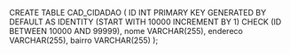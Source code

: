 CREATE TABLE CAD_CIDADAO (
    ID INT PRIMARY KEY 
        GENERATED BY DEFAULT AS IDENTITY (START WITH 10000 INCREMENT BY 1) 
        CHECK (ID BETWEEN 10000 AND 99999),
    nome VARCHAR(255),
    endereco VARCHAR(255),
    bairro VARCHAR(255)
);